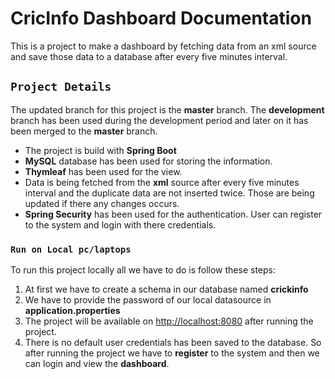# CricInfo Dashboard Documentation
This is a project to make a dashboard by fetching data from an xml source and save those data to a database after every five minutes interval.

## `Project Details`
The updated branch for this project is the **master** branch. The **development** branch has been used during the development period and later on it has been merged to the **master** branch. 
* The project is build with **Spring Boot**
* **MySQL** database has been used for storing the information.
* **Thymleaf** has been used for the view.
* Data is being fetched from the **xml** source after every five minutes interval and the duplicate data are not inserted twice. Those are being updated if there any changes occurs.
* **Spring Security** has been used for the authentication. User can register to the system and login with there credentials.

### `Run on Local pc/laptops` ###
To run this project locally all we have to do is follow these steps:

1. At first we have to create a schema in our database named **crickinfo**
2. We have to provide the password of our local datasource in **application.properties**
3. The project will be available on [http://localhost:8080](http://localhost:8080) after running the project.
4. There is no default user credentials has been saved to the database. So after running the project we have to **register** to the system and then we can login and view the **dashboard**.